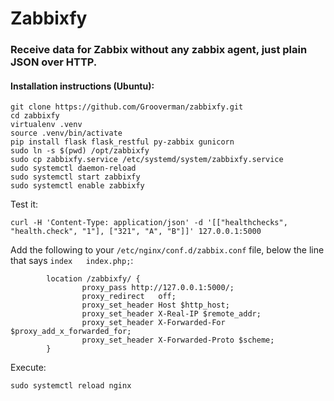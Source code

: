 # Zabbixfy
### Receive data for Zabbix without any zabbix agent, just plain JSON over HTTP.

#### Installation instructions (Ubuntu):
```
git clone https://github.com/Grooverman/zabbixfy.git
cd zabbixfy
virtualenv .venv
source .venv/bin/activate
pip install flask flask_restful py-zabbix gunicorn
sudo ln -s $(pwd) /opt/zabbixfy
sudo cp zabbixfy.service /etc/systemd/system/zabbixfy.service
sudo systemctl daemon-reload
sudo systemctl start zabbixfy
sudo systemctl enable zabbixfy
```

Test it:
```
curl -H 'Content-Type: application/json' -d '[["healthchecks", "health.check", "1"], ["321", "A", "B"]]' 127.0.0.1:5000
```

Add the following to your `/etc/nginx/conf.d/zabbix.conf` file, below the line that says `index   index.php;`:
```
        location /zabbixfy/ {
                proxy_pass http://127.0.0.1:5000/;
                proxy_redirect   off;
                proxy_set_header Host $http_host;
                proxy_set_header X-Real-IP $remote_addr;
                proxy_set_header X-Forwarded-For $proxy_add_x_forwarded_for;
                proxy_set_header X-Forwarded-Proto $scheme;
        }
```
Execute:
```
sudo systemctl reload nginx
```
